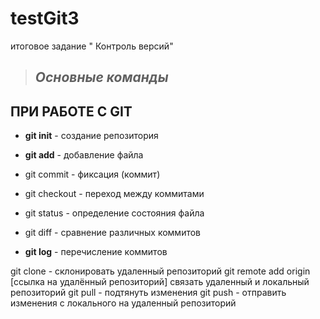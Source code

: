 # testGit3
итоговое задание " Контроль версий"
  >## *Основные команды*

## **ПРИ РАБОТЕ C GIT**

 * **git init** - создание репозитория

  * **git add** - добавление файла

  * git commit - фиксация (коммит)

  * git checkout - переход между коммитами

* git status - определение состояния файла

 * git  diff - сравнение различных коммитов

 * __**git log**__ - перечисление коммитов 

 git clone - склонировать удаленный репозиторий 
 git remote add origin [ссылка на удалённый репозиторий] связать удаленный и локальный репозиторий
 git pull - подтянуть изменения 
 git push - отправить изменения с локального на удаленный репозиторий 
 